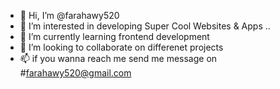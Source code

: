 - 👋 Hi, I’m @farahawy520
- 👀 I’m interested in developing Super Cool Websites & Apps ..
- 🌱 I’m currently learning frontend development
- 💞️ I’m looking to collaborate on differenet projects
- 📫 if you wanna reach me send me message on #farahawy520@gmail.com
<!---
farahawy520/farahawy520 is a ✨ special ✨ repository because its `README.md` (this file) appears on your GitHub profile.
You can click the Preview link to take a look at your changes.
--->
